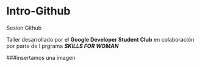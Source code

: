 # Intro-Github
Sesion Github

Taller desarrollado por el **Google Developer Student Club** en colaboración por parte de l prgrama _**SKILLS FOR WOMAN**_

###insertamos una imagen